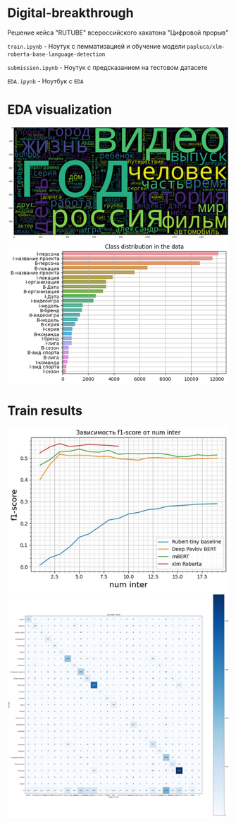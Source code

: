 # Digital-breakthrough
Решение кейса  "RUTUBE" всероссийского хакатона "Цифровой прорыв"

`train.ipynb` - Ноутук с лемматизацией и обучение модели `papluca/xlm-roberta-base-language-detection`

`submission.ipynb` - Ноутук c предсказанием на тестовом датасете

`EDA.ipynb` - Ноутбук с `EDA`


# EDA visualization

![first](https://github.com/GusevaYuliya/Digital-breakthrough/blob/main/img/second_variant.png?raw=true)
![second](https://github.com/GusevaYuliya/Digital-breakthrough/blob/main/img/distr.png?raw=true)


# Train results

![third](https://github.com/GusevaYuliya/Digital-breakthrough/blob/main/img/photo_2023-10-29_03-03-07.jpg?raw=true)
![four](https://github.com/GusevaYuliya/Digital-breakthrough/blob/main/img/photo_2023-10-29_03-04-27.jpg?raw=true)
